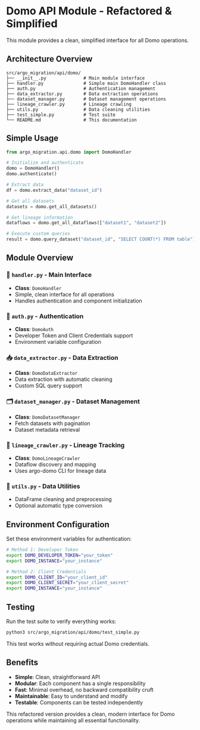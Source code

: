 # Domo API Module - Refactored & Simplified

This module provides a clean, simplified interface for all Domo operations.

## Architecture Overview

```
src/argo_migration/api/domo/
├── __init__.py              # Main module interface
├── handler.py               # Simple main DomoHandler class
├── auth.py                  # Authentication management
├── data_extractor.py        # Data extraction operations
├── dataset_manager.py       # Dataset management operations
├── lineage_crawler.py       # Lineage crawling
├── utils.py                 # Data cleaning utilities
├── test_simple.py           # Test suite
└── README.md                # This documentation
```

## Simple Usage

```python
from argo_migration.api.domo import DomoHandler

# Initialize and authenticate
domo = DomoHandler()
domo.authenticate()

# Extract data
df = domo.extract_data("dataset_id")

# Get all datasets
datasets = domo.get_all_datasets()

# Get lineage information
dataflows = domo.get_all_dataflows(["dataset1", "dataset2"])

# Execute custom queries
result = domo.query_dataset("dataset_id", "SELECT COUNT(*) FROM table")
```

## Module Overview

### 🎯 `handler.py` - Main Interface
- **Class**: `DomoHandler`
- Simple, clean interface for all operations
- Handles authentication and component initialization

### 🔐 `auth.py` - Authentication
- **Class**: `DomoAuth`
- Developer Token and Client Credentials support
- Environment variable configuration

### 📥 `data_extractor.py` - Data Extraction
- **Class**: `DomoDataExtractor`
- Data extraction with automatic cleaning
- Custom SQL query support

### 🗂️ `dataset_manager.py` - Dataset Management
- **Class**: `DomoDatasetManager`
- Fetch datasets with pagination
- Dataset metadata retrieval

### 🔄 `lineage_crawler.py` - Lineage Tracking
- **Class**: `DomoLineageCrawler`
- Dataflow discovery and mapping
- Uses argo-domo CLI for lineage data

### 🧹 `utils.py` - Data Utilities
- DataFrame cleaning and preprocessing
- Optional automatic type conversion

## Environment Configuration

Set these environment variables for authentication:

```bash
# Method 1: Developer Token
export DOMO_DEVELOPER_TOKEN="your_token"
export DOMO_INSTANCE="your_instance"

# Method 2: Client Credentials  
export DOMO_CLIENT_ID="your_client_id"
export DOMO_CLIENT_SECRET="your_client_secret"
export DOMO_INSTANCE="your_instance"
```

## Testing

Run the test suite to verify everything works:

```bash
python3 src/argo_migration/api/domo/test_simple.py
```

This test works without requiring actual Domo credentials.

## Benefits

- **Simple**: Clean, straightforward API
- **Modular**: Each component has a single responsibility
- **Fast**: Minimal overhead, no backward compatibility cruft
- **Maintainable**: Easy to understand and modify
- **Testable**: Components can be tested independently

This refactored version provides a clean, modern interface for Domo operations while maintaining all essential functionality.

